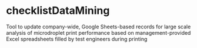 # checklistDataMining

Tool to update company-wide, Google Sheets-based records for large scale analysis of microdroplet print performance based on management-provided Excel spreadsheets filled by test engineers during printing

